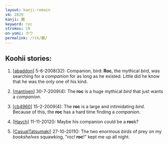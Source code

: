 ```yaml
---
layout: kanji-remain
v4: 2829
kanji: 鵬
keyword: roc
strokes: 19
on-yomi: ホウ
permalink: /rtk/鵬/
---
```


## Koohii stories: 

1) [<a href="http://kanji.koohii.com/profile/abaddon">abaddon</a>] 5-6-2008(32): Companion, bird:<strong> Roc</strong>, the mythical <em>bird</em>, was searching for a <em>companion</em> for as long as he existed. Little did he know that he was the only one of his kind.

2) [<a href="http://kanji.koohii.com/profile/mantixen">mantixen</a>] 30-7-2009(4): The<strong> roc</strong> is a huge mythical <em>bird</em> that just wants a <em>companion</em>.

3) [<a href="http://kanji.koohii.com/profile/cb4960">cb4960</a>] 15-2-2009(4): The <strong>roc</strong> is a large and intimidating <em>bird</em>. Because of this, the <strong>roc</strong> has a hard time finding a <em>companion</em>.

4) [<a href="http://kanji.koohii.com/profile/Haych">Haych</a>] 11-11-2012(): Maybe his companion could be a<strong> roc</strong>k?

5) [<a href="http://kanji.koohii.com/profile/CasualTatsumaki">CasualTatsumaki</a>] 27-10-2011(): The two enormous <em>birds</em> of prey on my <em>bookshelves</em> squawking, &quot;roc!<strong> roc</strong>!&quot; kept me up all night.

